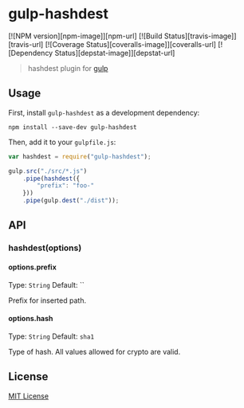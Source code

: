 # gulp-hashdest
[![NPM version][npm-image]][npm-url] [![Build Status][travis-image]][travis-url]  [![Coverage Status][coveralls-image]][coveralls-url] [![Dependency Status][depstat-image]][depstat-url]

> hashdest plugin for [gulp](https://github.com/wearefractal/gulp)

## Usage

First, install `gulp-hashdest` as a development dependency:

```shell
npm install --save-dev gulp-hashdest
```

Then, add it to your `gulpfile.js`:

```javascript
var hashdest = require("gulp-hashdest");

gulp.src("./src/*.js")
	.pipe(hashdest({
		"prefix": "foo-"
	}))
	.pipe(gulp.dest("./dist"));
```

## API

### hashdest(options)

#### options.prefix
Type: `String`
Default: ``

Prefix for inserted path.

#### options.hash
Type: `String`
Default: `sha1`

Type of hash. All values allowed for crypto are valid.


## License

[MIT License](http://en.wikipedia.org/wiki/MIT_License)
